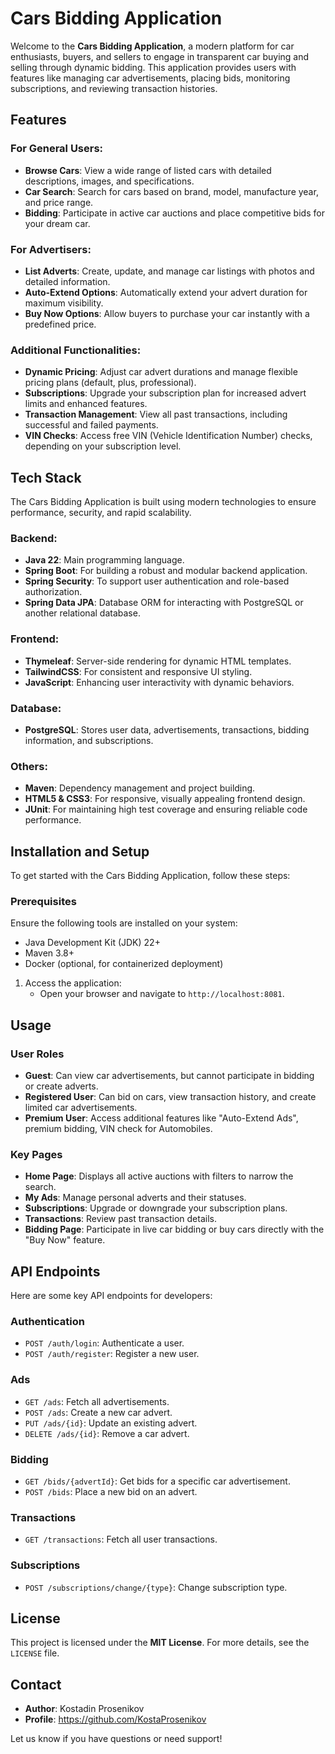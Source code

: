 # **Cars Bidding Application**
Welcome to the **Cars Bidding Application**, a modern platform for car enthusiasts, buyers, and sellers to engage in transparent car buying and selling through dynamic bidding. This application provides users with features like managing car advertisements, placing bids, monitoring subscriptions, and reviewing transaction histories.
## **Features**
### For General Users:
- **Browse Cars**: View a wide range of listed cars with detailed descriptions, images, and specifications.
- **Car Search**: Search for cars based on brand, model, manufacture year, and price range.
- **Bidding**: Participate in active car auctions and place competitive bids for your dream car.

### For Advertisers:
- **List Adverts**: Create, update, and manage car listings with photos and detailed information.
- **Auto-Extend Options**: Automatically extend your advert duration for maximum visibility.
- **Buy Now Options**: Allow buyers to purchase your car instantly with a predefined price.

### Additional Functionalities:
- **Dynamic Pricing**: Adjust car advert durations and manage flexible pricing plans (default, plus, professional).
- **Subscriptions**: Upgrade your subscription plan for increased advert limits and enhanced features.
- **Transaction Management**: View all past transactions, including successful and failed payments.
- **VIN Checks**: Access free VIN (Vehicle Identification Number) checks, depending on your subscription level.

## **Tech Stack**
The Cars Bidding Application is built using modern technologies to ensure performance, security, and rapid scalability.
### Backend:
- **Java 22**: Main programming language.
- **Spring Boot**: For building a robust and modular backend application.
- **Spring Security**: To support user authentication and role-based authorization.
- **Spring Data JPA**: Database ORM for interacting with PostgreSQL or another relational database.

### Frontend:
- **Thymeleaf**: Server-side rendering for dynamic HTML templates.
- **TailwindCSS**: For consistent and responsive UI styling.
- **JavaScript**: Enhancing user interactivity with dynamic behaviors.

### Database:
- **PostgreSQL**: Stores user data, advertisements, transactions, bidding information, and subscriptions.

### Others:
- **Maven**: Dependency management and project building.
- **HTML5 & CSS3**: For responsive, visually appealing frontend design.
- **JUnit**: For maintaining high test coverage and ensuring reliable code performance.

## **Installation and Setup**
To get started with the Cars Bidding Application, follow these steps:

### Prerequisites
Ensure the following tools are installed on your system:
- Java Development Kit (JDK) 22+
- Maven 3.8+
- Docker (optional, for containerized deployment)

1. Access the application:
    - Open your browser and navigate to `http://localhost:8081`.

## **Usage**

### User Roles

- **Guest**: Can view car advertisements, but cannot participate in bidding or create adverts.
- **Registered User**: Can bid on cars, view transaction history, and create limited car advertisements.
- **Premium User**: Access additional features like "Auto-Extend Ads", premium bidding, VIN check for Automobiles.

### Key Pages

- **Home Page**: Displays all active auctions with filters to narrow the search.
- **My Ads**: Manage personal adverts and their statuses.
- **Subscriptions**: Upgrade or downgrade your subscription plans.
- **Transactions**: Review past transaction details.
- **Bidding Page**: Participate in live car bidding or buy cars directly with the "Buy Now" feature.

## **API Endpoints**

Here are some key API endpoints for developers:

### Authentication
- `POST /auth/login`: Authenticate a user.
- `POST /auth/register`: Register a new user.

### Ads
- `GET /ads`: Fetch all advertisements.
- `POST /ads`: Create a new car advert.
- `PUT /ads/{id}`: Update an existing advert.
- `DELETE /ads/{id}`: Remove a car advert.

### Bidding
- `GET /bids/{advertId}`: Get bids for a specific car advertisement.
- `POST /bids`: Place a new bid on an advert.

### Transactions
- `GET /transactions`: Fetch all user transactions.

### Subscriptions
- `POST /subscriptions/change/{type}`: Change subscription type.

## **License**

This project is licensed under the **MIT License**. For more details, see the `LICENSE` file.

## **Contact**

- **Author**: Kostadin Prosenikov
- **Profile**: https://github.com/KostaProsenikov

Let us know if you have questions or need support!
